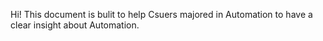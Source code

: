 Hi! This document is bulit to help Csuers majored in Automation to have a clear insight about Automation. 

